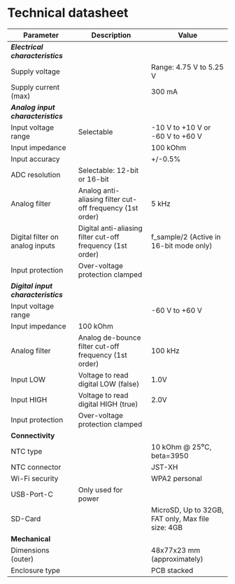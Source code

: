 # Technical datasheet

| **Parameter**                       | **Description**                                            | **Value**                                         |
| ----------------------------------- | ---------------------------------------------------------- | ------------------------------------------------- |
| **_Electrical characteristics_**    |                                                            |                                                   |
| Supply voltage                      |                                                            | Range: 4.75 V to 5.25 V                           |
| Supply current (max)                |                                                            | 300 mA                                            |
| **_Analog input characteristics_**  |                                                            |                                                   |
| Input voltage range                 | Selectable                                                 | -10 V to +10 V or -60 V to +60 V                  |
| Input impedance                     |                                                            | 100 kOhm                                          |
| Input accuracy                      |                                                            | +/-0.5%                                           |
| ADC resolution                      | Selectable: 12-bit or 16-bit                               |                                                   |
| Analog filter                       | Analog anti-aliasing filter cut-off frequency (1st order)  | 5 kHz                                             |
| Digital filter on analog inputs     | Digital anti-aliasing filter cut-off frequency (1st order) | f_sample/2 (Active in 16-bit mode only)           |
| Input protection                    | Over-voltage protection clamped                            |                                                   |
| **_Digital input characteristics_** |                                                            |                                                   |
| Input voltage range                 |                                                            | -60 V to +60 V                                    |
| Input impedance                     | 100 kOhm                                                   |                                                   |
| Analog filter                       | Analog de-bounce filter cut-off frequency (1st order)      | 100 kHz                                           |
| Input LOW                           | Voltage to read digital LOW (false)                        | 1.0V                                              |
| Input HIGH                          | Voltage to read digital HIGH (true)                        | 2.0V                                              |
| Input protection                    | Over-voltage protection clamped                            |                                                   |
| **Connectivity**                    |                                                            |                                                   |
| NTC type                            |                                                            | 10 kOhm @ 25⁰C, beta=3950                         |
| NTC connector                       |                                                            | JST-XH                                            |
| Wi-Fi security                      |                                                            | WPA2 personal                                     |
| USB-Port-C                          | Only used for power                                        |                                                   |
| SD-Card                             |                                                            | MicroSD, Up to 32GB, FAT only, Max file size: 4GB |
| **Mechanical**                      |                                                            |                                                   |
| Dimensions (outer)                  |                                                            | 48x77x23 mm (approximately)                       |
| Enclosure type                      |                                                            | PCB stacked                                       |
